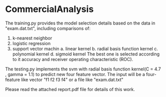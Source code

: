 # CommercialAnalysis
The training.py provides the model selection details based on the data in "exam.dat.txt", including 
comparisons of:
1. k-nearest neighbor
2. logistic regression
3. support vector machin
  a. linear kernel
  b. radial basis function kernel
  c. polynomial kernel
  d. sigmoid kernel
The best one is selected according to it accuracy and receiver operating characteristic (ROC).

The testing.py implements the svm with radial basis function kernel(C = 4.7 , gamma = 1.1) to
predict new four feature vector. The input will be a four-feature like vector "f1 f2 f3 f4" or
a file like "exam.dat.txt"

Please read the attached report.pdf file for details of this work.
